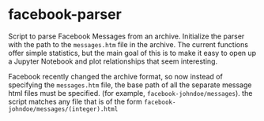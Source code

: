 # facebook-parser
Script to parse Facebook Messages from an archive. Initialize the parser with the path to the `messages.htm` file in the archive. 
The current functions offer simple statistics, but the main goal of this is to make it easy to open up a Jupyter Notebook and plot relationships that seem interesting.

Facebook recently changed the archive format, so now instead of specifying the `messages.htm` file, the base path of all the separate message html files must be specified. (for example, `facebook-johndoe/messages`). the script matches any file that is of the form `facebook-johndoe/messages/(integer).html`

